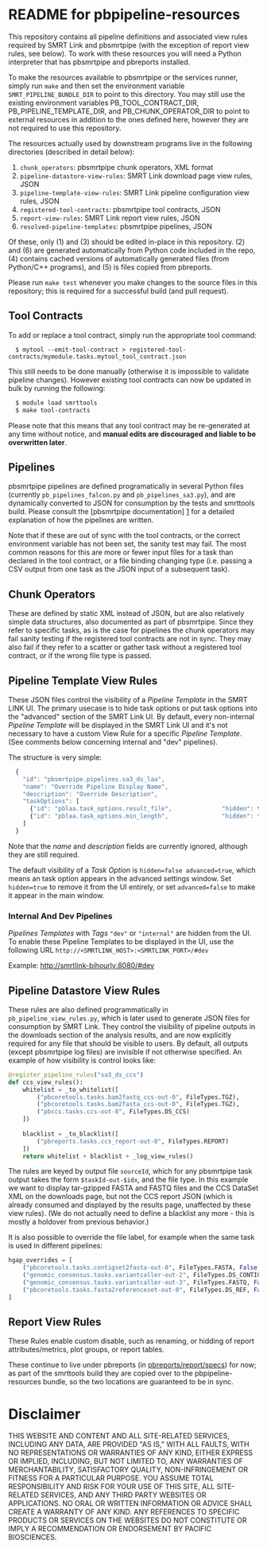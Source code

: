 # README for pbpipeline-resources

This repository contains all pipeline definitions and associated view rules
required by SMRT Link and pbsmrtpipe (with the exception of report view rules,
see below).  To work with these resources you will need a Python interpreter
that has pbsmrtpipe and pbreports installed.  

To make the resources available to pbsmrtpipe or the services runner, simply run `make` and then set the
environment variable ``SMRT_PIPELINE_BUNDLE_DIR`` to point to this directory.
You may still use the existing environment variables PB_TOOL_CONTRACT_DIR,
PB_PIPELINE_TEMPLATE_DIR, and PB_CHUNK_OPERATOR_DIR to point to external
resources in addition to the ones defined here, however they are not required
to use this repository.

The resources actually used by downstream programs live in the following
directories (described in detail below):

  1. ``chunk_operators``: pbsmrtpipe chunk operators, XML format
  2. ``pipeline-datastore-view-rules``: SMRT Link download page view rules, JSON
  3. ``pipeline-template-view-rules``: SMRT Link pipeline configuration view rules, JSON
  4. ``registered-tool-contracts``: pbsmrtpipe tool contracts, JSON
  5. ``report-view-rules``: SMRT Link report view rules, JSON
  6. ``resolved-pipeline-templates``: pbsmrtpipe pipelines, JSON

Of these, only (1) and (3) should be edited in-place in this repository.  (2)
and (6) are generated automatically from Python code included in the repo, (4)
contains cached versions of automatically generated files (from Python/C++
programs), and (5) is files copied from pbreports.

Please run ``make test`` whenever you make changes to the source files
in this repository; this is required for a successful build (and pull request).


## Tool Contracts

To add or replace a tool contract, simply run the appropriate tool command:

```
  $ mytool --emit-tool-contract > registered-tool-contracts/mymodule.tasks.mytool_tool_contract.json
```

This still needs to be done manually (otherwise it is impossible to validate
pipeline changes).  However existing tool contracts can now be updated in bulk
by running the following:

```bash
  $ module load smrttools
  $ make tool-contracts
```

Please note that this means that any tool contract may be re-generated at
any time without notice, and **manual edits are discouraged and liable to be
overwritten later**.


## Pipelines

pbsmrtpipe pipelines are defined programatically in several Python files
(currently ``pb_pipelines_falcon.py`` and ``pb_pipelines_sa3.py``), and are
dynamically converted to JSON for consumption by the tests and smrttools build.
Please consult the [pbsmrtpipe documentation] [1] for a detailed explanation 
of how the pipelines are written.

[1]: http://pbsmrtpipe.readthedocs.io/en/master/pipeline_design.html

Note that if these are out of sync with the tool contracts, or the correct
environment variable has not been set, the sanity test may fail.  The most
common reasons for this are more or fewer input files for a task than declared
in the tool contract, or a file binding changing type (i.e. passing a CSV
output from one task as the JSON input of a subsequent task).


## Chunk Operators


These are defined by static XML instead of JSON, but are also relatively simple
data structures, also documented as part of pbsmrtpipe.  Since they refer to
specific tasks, as is the case for pipelines the chunk operators may fail
sanity testing if the registered tool contracts are not in sync.  They may
also fail if they refer to a scatter or gather task without a registered tool
contract, or if the wrong file type is passed.


## Pipeline Template View Rules


These JSON files control the visibility of a *Pipeline Template* in the SMRT LINK UI. The primary usecase is to hide
task options or put task options into the "advanced" section of the SMRT Link UI. By default, every non-internal *Pipeline Template*
will be displayed in the SMRT Link UI and it's not necessary to have a custom View Rule for a specific *Pipeline Template*. (See comments below concerning internal and "dev" pipelines).   

 
The structure is very simple:

```javascript
  {
    "id": "pbsmrtpipe.pipelines.sa3_ds_laa",
    "name": "Override Pipeline Display Name",
    "description": "Override Description",
    "taskOptions": [
      {"id": "pblaa.task_options.result_file",              "hidden": true,  "advanced": true},
      {"id": "pblaa.task_options.min_length",               "hidden": false, "advanced": false}
    ]
  }
```

Note that the *name* and *description* fields are currently ignored, although they
are still required.

The default visibility of a *Task Option* is ``hidden=false advanced=true``, which means an
task option appears in the advanced settings window.  Set ``hidden=true`` to remove
it from the UI entirely, or set ``advanced=false`` to make it appear in the
main window.

### Internal And Dev Pipelines


*Pipelines Templates* with *Tags* `"dev"` or `"internal"` are hidden from the UI. To enable these Pipeline Templates to be
displayed in the UI, use the following URL ``http://<SMRTLINK_HOST>:<SMRTLINK_PORT>/#dev``

Example: [http://smrtlink-bihourly:8080/#dev](http://smrtlink-bihourly:8080/#dev])  


## Pipeline Datastore View Rules


These rules are also defined programmatically in ``pb_pipeline_view_rules.py``,
which is later used to generate JSON files for consumption by SMRT Link.
They control the visibility of pipeline outputs in the downloads section of
the analysis results, and are now explicitly required for any file that should
be visible to users.  By default, all outputs (except pbsmrtpipe log files) are
invisible if not otherwise specified.  An example of how visibility is control
looks like:

```python
@register_pipeline_rules("sa3_ds_ccs")
def ccs_view_rules():
    whitelist = _to_whitelist([
        ("pbcoretools.tasks.bam2fastq_ccs-out-0", FileTypes.TGZ),
        ("pbcoretools.tasks.bam2fasta_ccs-out-0", FileTypes.TGZ),
        ("pbccs.tasks.ccs-out-0", FileTypes.DS_CCS)
    ])
  
    blacklist = _to_blacklist([
        ("pbreports.tasks.ccs_report-out-0", FileTypes.REPORT)
    ])
    return whitelist + blacklist + _log_view_rules()
```

The rules are keyed by output file ``sourceId``, which for any pbsmrtpipe task
output takes the form ``$taskId-out-$idx``, and the file type.  In this
example we want to display tar-gzipped FASTA and FASTQ files and the CCS
DataSet XML on the downloads page, but not the CCS report JSON (which is
already consumed and displayed by the results page, unaffected by these
view rules).  (We do not actually need to define a blacklist any more - this is
mostly a holdover from previous behavior.)

It is also possible to override the file label, for example when the same task
is used in different pipelines:

```python
hgap_overrides = [
    ("pbcoretools.tasks.contigset2fasta-out-0", FileTypes.FASTA, False, "Polished Assembly"),
    ("genomic_consensus.tasks.variantcaller-out-2", FileTypes.DS_CONTIG, False, "Polished Assembly"),
    ("genomic_consensus.tasks.variantcaller-out-3", FileTypes.FASTQ, False, "Polished Assembly"),
    ("pbcoretools.tasks.fasta2referenceset-out-0", FileTypes.DS_REF, False, "Draft Assembly")
]
```


## Report View Rules

These Rules enable custom disable, such as renaming, or hidding of report attributes/metrics, plot groups, or report tables. 

These continue to live under pbreports (in [pbreports/report/specs](http://bitbucket.nanofluidics.com:7990/projects/SL/repos/pbreports/browse/pbreports/report/specs)) for now;
as part of the smrttools build they are copied over to the pbpipeline-resources
bundle, so the two locations are guaranteed to be in sync.


# Disclaimer

THIS WEBSITE AND CONTENT AND ALL SITE-RELATED SERVICES, INCLUDING ANY DATA, ARE PROVIDED "AS IS," WITH ALL FAULTS, WITH NO REPRESENTATIONS OR WARRANTIES OF ANY KIND, EITHER EXPRESS OR IMPLIED, INCLUDING, BUT NOT LIMITED TO, ANY WARRANTIES OF MERCHANTABILITY, SATISFACTORY QUALITY, NON-INFRINGEMENT OR FITNESS FOR A PARTICULAR PURPOSE. YOU ASSUME TOTAL RESPONSIBILITY AND RISK FOR YOUR USE OF THIS SITE, ALL SITE-RELATED SERVICES, AND ANY THIRD PARTY WEBSITES OR APPLICATIONS. NO ORAL OR WRITTEN INFORMATION OR ADVICE SHALL CREATE A WARRANTY OF ANY KIND. ANY REFERENCES TO SPECIFIC PRODUCTS OR SERVICES ON THE WEBSITES DO NOT CONSTITUTE OR IMPLY A RECOMMENDATION OR ENDORSEMENT BY PACIFIC BIOSCIENCES.
